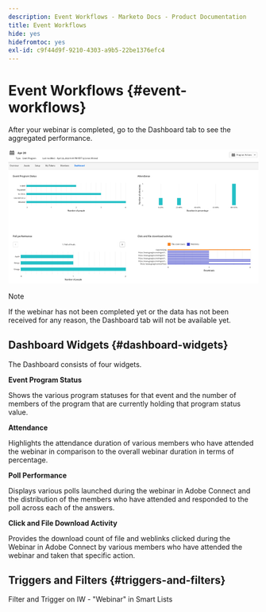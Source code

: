 ```yaml
---
description: Event Workflows - Marketo Docs - Product Documentation
title: Event Workflows
hide: yes
hidefromtoc: yes
exl-id: c9f44d9f-9210-4303-a9b5-22be1376efc4
---
```

# Event Workflows {#event-workflows}

After your webinar is completed, go to the Dashboard tab to see the aggregated performance. 

   ![](assets/event-workflows-1.png)

>[!NOTE]
>
>If the webinar has not been completed yet or the data has not been received for any reason, the Dashboard tab will not be available yet.

## Dashboard Widgets {#dashboard-widgets}

The Dashboard consists of four widgets.

**Event Program Status**

Shows the various program statuses for that event and the number of members of the program that are currently holding that program status value.

**Attendance**

Highlights the attendance duration of various members who have attended the webinar in comparison to the overall webinar duration in terms of percentage.

**Poll Performance**

Displays various polls launched during the webinar in Adobe Connect and the distribution of the members who have attended and responded to the poll across each of the answers.

**Click and File Download Activity**

Provides the download count of file and weblinks clicked during the Webinar in Adobe Connect by various members who have attended the webinar and taken that specific action.

## Triggers and Filters {#triggers-and-filters}

Filter and Trigger on IW - "Webinar" in Smart Lists
